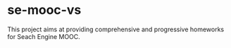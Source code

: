# se-mooc-vs
This project aims at providing comprehensive and progressive homeworks for Seach Engine MOOC.
